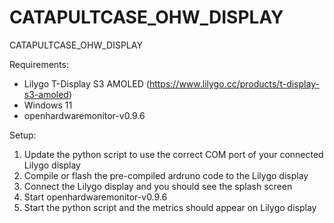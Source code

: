 # CATAPULTCASE_OHW_DISPLAY
CATAPULTCASE_OHW_DISPLAY


Requirements:
- Lilygo T-Display S3 AMOLED (https://www.lilygo.cc/products/t-display-s3-amoled)
- Windows 11
- openhardwaremonitor-v0.9.6

Setup:
1. Update the python script to use the correct COM port of your connected Lilygo display
2. Compile or flash the pre-compiled ardruno code to the Lilygo display
3. Connect the Lilygo display and you should see the splash screen
4. Start openhardwaremonitor-v0.9.6
5. Start the python script and the metrics should appear on Lilygo display

